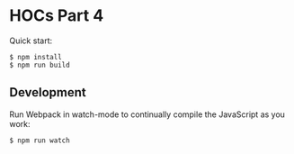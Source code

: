 # HOCs Part 4

Quick start:

```
$ npm install
$ npm run build
````

## Development

Run Webpack in watch-mode to continually compile the JavaScript as you work:

```
$ npm run watch
```
